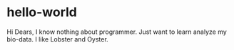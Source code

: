 # hello-world

Hi Dears, I know nothing about programmer.
Just want to learn analyze my bio-data.
I like Lobster and Oyster.
